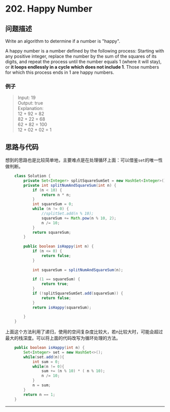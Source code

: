# 202. Happy Number

## 问题描述

Write an algorithm to determine if a number is "happy".

A happy number is a number defined by the following process: Starting with any positive integer, replace the number by the sum of the squares of its digits, and repeat the process until the number equals 1 (where it will stay), or **it loops endlessly in a cycle which does not include 1**. Those numbers for which this process ends in 1 are happy numbers.

### 例子

<blockquote>

Input: 19       <br>
Output: true    <br>
Explanation:    <br>
12 + 92 = 82    <br>
82 + 22 = 68    <br>
62 + 82 = 100   <br>
12 + 02 + 02 = 1<br>

</blockquote>


## 思路与代码

想到的思路也是比较简单地，主要难点是在处理循环上面：可以借鉴`set`的唯一性做判断。

```Java
    class Solution {
        private Set<Integer> splitSquareSumSet = new HashSet<Integer>();
        private int splitNumAndSquareSum(int n) {
            if (n < 10) {
                return n * n;
            }
            int squareSum = 0;
            while (n != 0) {
                //splitSet.add(n % 10);
                squareSum += Math.pow(n % 10, 2);
                n /= 10;
            }
            return squareSum;
        }
        
        public boolean isHappy(int n) {
            if (n <= 0) {
                return false;
            }
            
            int squareSum = splitNumAndSquareSum(n);
            
            if (1 == squareSum) {
                return true;
            }
            if (!splitSquareSumSet.add(squareSum)) {
                return false;
            }
            return isHappy(squareSum);
            
        }
    }
```

上面这个方法利用了递归，使用的空间复杂度比较大，若n比较大时，可能会超过最大的栈深度。可以将上面的代码改写为循环处理的方法。

```Java
    public boolean isHappy(int n) {
        Set<Integer> set = new HashSet<>();
        while(set.add(n)){
            int sum = 0;
            while(n != 0){
                sum += (n % 10) * ( n % 10);
                n /= 10;
            }
            n = sum;
        }
        return n == 1;
    }
```
---------